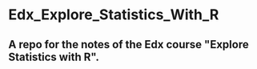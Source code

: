 # Edx_Explore_Statistics_With_R
## A repo for the notes of the Edx course "Explore Statistics with R". 
